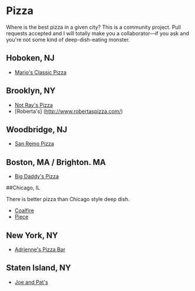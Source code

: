 # Pizza

Where is the best pizza in a given city? This is a community project. Pull requests accepted and I will totally make you a collaborator—if you ask and you're not some kind of deep-dish-eating monster.

## Hoboken, NJ

* [Mario's Classic Pizza](http://mariosclassicpizza.com/)

## Brooklyn, NY

* [Not Ray's Pizza](http://www.notrayspizza.com/)
* [Roberta's] (http://www.robertaspizza.com/)

## Woodbridge, NJ

* [San Remo Pizza](http://www.sanremopizza.net/)

## Boston, MA / Brighton. MA

* [Big Daddy's Pizza](http://bigdaddyspizza.biz/)

##Chicago, IL

There is better pizza than Chicago style deep dish.

* [Coalfire](http://coalfirechicago.com/menu/index.html)
* [Piece](http://www.piecechicago.com/pizza.php)

## New York, NY

* [Adrienne's Pizza Bar](http://www.adriennespizzabarnyc.com/)

## Staten Island, NY

* [Joe and Pat's](http://www.yelp.com/biz/joe-and-pats-staten-island)
